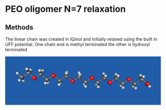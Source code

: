 # PEO oligomer N=7 relaxation

## Methods
The linear chain was created in IQmol and initially relaxed using the built in UFF potential. One chain end is methyl terminated the other is hydroxyl terminated

![alt text](https://github.com/wood-b/CompBook/blob/master/screenshots/070715_15.47.00.png?raw=true)



